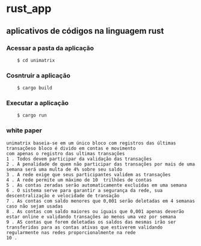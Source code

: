 # rust_app
## aplicativos de códigos na linguagem rust

### **Acessar a pasta da aplicação**
```
	$ cd unimatrix
```
### **Cosntruir a aplicação**
```
	$ cargo build
```
### **Executar a aplicação**
```
	$ cargo run
```

### white paper

```
unimatrix baseia-se em um único bloco com registros das últimas transaçõeso bloco é divido em contas e movimento
com apenas o registro das ultimas transações
1 . Todos devem participar da validação das transações
2 . A penalidade de quem não participar das transações por mais de uma semana será uma multa de 4% sobre seu saldo
3 . A rede exige que seus participantes validem as transações
4 . A rede permite um máximo de 10  trilhões de contas
5 . As contas zeradas serão automaticamente excluídas em uma semana
6 . O sistema serve para garantir a segurança da rede, sua descentralização e velocidade de transação
7 . As contas com saldo menores que 0,001 serão deletadas em 4 semanas caso não sejam usadas
8 . As contas com saldo maiores ou iguais que 0,001 apenas deverão estar online e validando transações ao menos uma vez por semana
9 . AS contas que forem deletadas os saldos das mesmas irão ser transferidas para as contas ativas que estiverem validando regularmente nas redes proporcionalmente na rede
10 .		

```